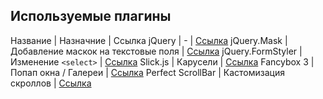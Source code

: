 ## Используемые плагины
Название | Назначние | Ссылка
jQuery   | - | [Ссылка](https://github.com/jquery/jquery)
jQuery.Mask | Добавление маскок на текстовые поля | [Ссылка](https://github.com/igorescobar/jQuery-Mask-Plugin)
jQuery.FormStyler | Изменение `<select>` | [Ссылка]()
Slick.js | Карусели | [Ссылка](https://github.com/kenwheeler/slick)
Fancybox 3 | Попап окна / Галереи | [Ссылка](https://github.com/fancyapps/fancybox)
Perfect ScrollBar | Кастомизация скроллов | [Ссылка](https://github.com/utatti/perfect-scrollbar)